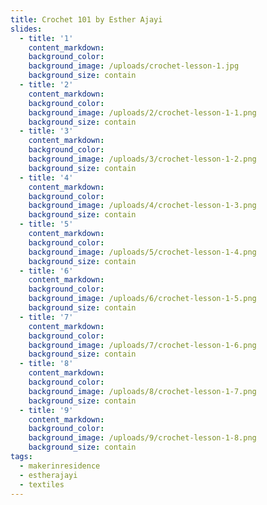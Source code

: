 ```yaml
---
title: Crochet 101 by Esther Ajayi
slides:
  - title: '1'
    content_markdown:
    background_color:
    background_image: /uploads/crochet-lesson-1.jpg
    background_size: contain
  - title: '2'
    content_markdown:
    background_color:
    background_image: /uploads/2/crochet-lesson-1-1.png
    background_size: contain
  - title: '3'
    content_markdown:
    background_color:
    background_image: /uploads/3/crochet-lesson-1-2.png
    background_size: contain
  - title: '4'
    content_markdown:
    background_color:
    background_image: /uploads/4/crochet-lesson-1-3.png
    background_size: contain
  - title: '5'
    content_markdown:
    background_color:
    background_image: /uploads/5/crochet-lesson-1-4.png
    background_size: contain
  - title: '6'
    content_markdown:
    background_color:
    background_image: /uploads/6/crochet-lesson-1-5.png
    background_size: contain
  - title: '7'
    content_markdown:
    background_color:
    background_image: /uploads/7/crochet-lesson-1-6.png
    background_size: contain
  - title: '8'
    content_markdown:
    background_color:
    background_image: /uploads/8/crochet-lesson-1-7.png
    background_size: contain
  - title: '9'
    content_markdown:
    background_color:
    background_image: /uploads/9/crochet-lesson-1-8.png
    background_size: contain
tags:
  - makerinresidence
  - estherajayi
  - textiles
---
```

